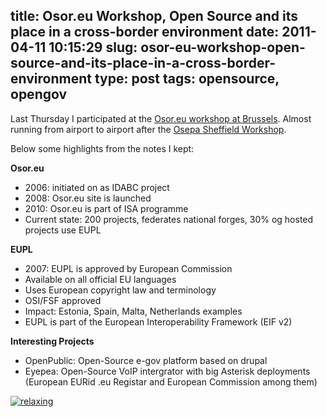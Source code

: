 title: Osor.eu Workshop, Open Source and its place in a cross-border environment
date: 2011-04-11 10:15:29
slug: osor-eu-workshop-open-source-and-its-place-in-a-cross-border-environment
type: post
tags: opensource, opengov
---

Last Thursday I participated at the [Osor.eu workshop at Brussels](http://www.epractice.eu/en/events/2011-open-source-software-public-administrations). Almost running from airport to airport after the [Osepa Sheffield Workshop](/2011/04/07/osepa-sheffield-workshop/).

Below some highlights from the notes I kept:

**Osor.eu**
- 2006: initiated on as IDABC project
- 2008: Osor.eu site is launched
- 2010: Osor.eu is part of ISA programme
- Current state: 200 projects, federates national forges, 30% og hosted projects use EUPL

**EUPL**
- 2007: EUPL is approved by European Commission
- Available on all official EU languages
- Uses European copyright law and terminology
- OSI/FSF approved
- Impact: Estonia, Spain, Malta, Netherlands examples
- EUPL is part of the European Interoperability Framework (EIF v2)

**Interesting Projects**
- OpenPublic: Open-Source e-gov platform based on drupal
- Eyepea: Open-Source VoIP intergrator with big Asterisk deployments (European EURid .eu Registar and European Commission among them)

[![relaxing](http://farm6.static.flickr.com/5269/5606890287_9712249bd4.jpg)](http://www.flickr.com/photos/comzeradd/5606890287/)
